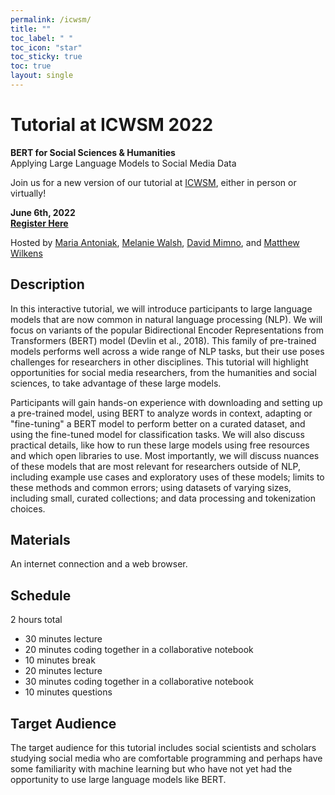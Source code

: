 ```yaml
---
permalink: /icwsm/
title: ""
toc_label: " "
toc_icon: "star"
toc_sticky: true
toc: true
layout: single
---
```


# Tutorial at ICWSM 2022

**BERT for Social Sciences & Humanities**  
Applying Large Language Models to Social Media Data

Join us for a new version of our tutorial at [ICWSM](https://www.icwsm.org/2022/index.html), either in person or virtually!

**June 6th, 2022**    
**[Register Here](https://www.icwsm.org/2022/index.html/#registration)**  

Hosted by [Maria Antoniak](https://maria-antoniak.github.io/), [Melanie Walsh](https://ischool.uw.edu/people/faculty/profile/melwalsh), [David Mimno](https://mimno.infosci.cornell.edu/), and [Matthew Wilkens](https://mattwilkens.com/)


## Description

In this interactive tutorial, we will introduce participants to large language models that are now common in natural language processing (NLP). We will focus on variants of the popular Bidirectional Encoder Representations from Transformers (BERT) model (Devlin et al., 2018). This family of pre-trained models performs well across a wide range of NLP tasks, but their use poses challenges for researchers in other disciplines. This tutorial will highlight opportunities for social media researchers, from the humanities and social sciences, to take advantage of these large models.
 
Participants will gain hands-on experience with downloading and setting up a pre-trained model, using BERT to analyze words in context, adapting or "fine-tuning" a BERT model to perform better on a curated dataset, and using the fine-tuned model for classification tasks. We will also discuss practical details, like how to run these large models using free resources and which open libraries to use. Most importantly, we will discuss nuances of these models that are most relevant for researchers outside of NLP, including example use cases and exploratory uses of these models; limits to these methods and common errors; using datasets of varying sizes, including small, curated collections; and data processing and tokenization choices. 


## Materials

An internet connection and a web browser.


## Schedule

2 hours total
- 30 minutes lecture 
- 20 minutes coding together in a collaborative notebook
- 10 minutes break
- 20 minutes lecture 
- 30 minutes coding together in a collaborative notebook
- 10 minutes questions


## Target Audience

The target audience for this tutorial includes social scientists and scholars studying social media who are comfortable programming and perhaps have some familiarity with machine learning but who have not yet had the opportunity to use large language models like BERT. 



